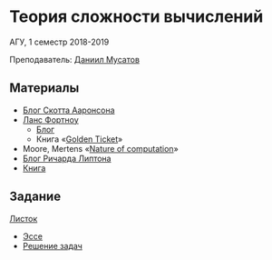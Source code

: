 Теория сложности вычислений
===========================

АГУ, 1 семестр 2018-2019

Преподаватель: [Даниил
Мусатов](https://mipt.ru/education/chairs/dm/staff/musatov.php)

Материалы
---------

-   [Блог Скотта Ааронсона](https://www.scottaaronson.com/blog/)
-   [Ланс Фортноу](https://lance.fortnow.com)
    -   [Блог](https://blog.computationalcomplexity.org/)
    -   Книга «[Golden Ticket](books/golden_ticket.pdf)»
-   Moore, Mertens «[Nature of computation](books/nat_of_comp.pdf)»
-   [Блог Ричарда Липтона](http://rjlipton.wordpress.com/)
-   [Книга](books/compl-book.pdf)

Задание
-------

[Листок](exam/task.pdf)

-   [Эссе](essay/essay.pdf)
-   [Решение задач](homework/solution.pdf)
